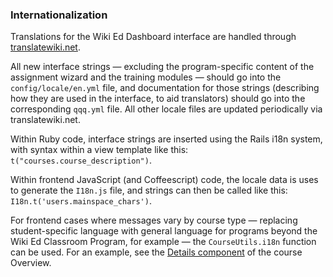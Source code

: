 ### Internationalization

Translations for the Wiki Ed Dashboard interface are handled through [translatewiki.net](https://translatewiki.net/wiki/Translating:Wiki_Ed_Dashboard).

All new interface strings — excluding the program-specific content of the assignment
wizard and the training modules — should go into the `config/locale/en.yml` file,
and documentation for those strings (describing how they are used in the interface,
to aid translators) should go into the corresponding `qqq.yml` file. All other
locale files are updated periodically via translatewiki.net.

Within Ruby code, interface strings are inserted using the Rails i18n system,
with syntax within a view template like this: `t("courses.course_description")`.

Within frontend JavaScript (and Coffeescript) code, the locale data is uses to generate
the `I18n.js` file, and strings can then be called like this: `I18n.t('users.mainspace_chars')`.

For frontend cases where messages vary by course type — replacing student-specific language
with general language for programs beyond the Wiki Ed Classroom Program, for example —
the `CourseUtils.i18n` function can be used. For an example, see the [Details component](../app/assets/javascripts/components/overview/details.cjsx)
of the course Overview.
